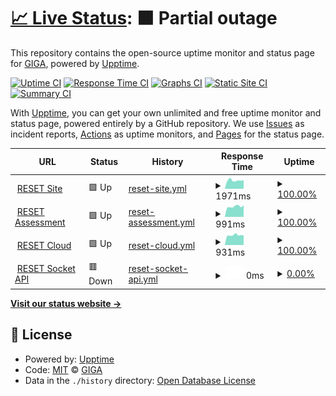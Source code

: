 # [📈 Live Status](https://rdd-giga.github.io/reset-status-page): <!--live status--> **🟧 Partial outage**

This repository contains the open-source uptime monitor and status page for [GIGA](http://giga.build/), powered by [Upptime](https://github.com/upptime/upptime).

[![Uptime CI](https://github.com/rdd-giga/reset-status-page/workflows/Uptime%20CI/badge.svg)](https://github.com/rdd-giga/reset-status-page/actions?query=workflow%3A%22Uptime+CI%22)
[![Response Time CI](https://github.com/rdd-giga/reset-status-page/workflows/Response%20Time%20CI/badge.svg)](https://github.com/rdd-giga/reset-status-page/actions?query=workflow%3A%22Response+Time+CI%22)
[![Graphs CI](https://github.com/rdd-giga/reset-status-page/workflows/Graphs%20CI/badge.svg)](https://github.com/rdd-giga/reset-status-page/actions?query=workflow%3A%22Graphs+CI%22)
[![Static Site CI](https://github.com/rdd-giga/reset-status-page/workflows/Static%20Site%20CI/badge.svg)](https://github.com/rdd-giga/reset-status-page/actions?query=workflow%3A%22Static+Site+CI%22)
[![Summary CI](https://github.com/rdd-giga/reset-status-page/workflows/Summary%20CI/badge.svg)](https://github.com/rdd-giga/reset-status-page/actions?query=workflow%3A%22Summary+CI%22)

With [Upptime](https://upptime.js.org), you can get your own unlimited and free uptime monitor and status page, powered entirely by a GitHub repository. We use [Issues](https://github.com/rdd-giga/reset-status-page/issues) as incident reports, [Actions](https://github.com/rdd-giga/reset-status-page/actions) as uptime monitors, and [Pages](https://rdd-giga.github.io/reset-status-page) for the status page.

<!--start: status pages-->
<!-- This summary is generated by Upptime (https://github.com/upptime/upptime) -->
<!-- Do not edit this manually, your changes will be overwritten -->
<!-- prettier-ignore -->
| URL | Status | History | Response Time | Uptime |
| --- | ------ | ------- | ------------- | ------ |
| <img alt="" src="https://icons.duckduckgo.com/ip3/reset.build.ico" height="13"> [RESET Site](https://reset.build) | 🟩 Up | [reset-site.yml](https://github.com/rdd-giga/reset-status-page/commits/HEAD/history/reset-site.yml) | <details><summary><img alt="Response time graph" src="./graphs/reset-site/response-time-week.png" height="20"> 1971ms</summary><br><a href="https://status.reset.build/history/reset-site"><img alt="Response time 2070" src="https://img.shields.io/endpoint?url=https%3A%2F%2Fraw.githubusercontent.com%2Frdd-giga%2Freset-status-page%2FHEAD%2Fapi%2Freset-site%2Fresponse-time.json"></a><br><a href="https://status.reset.build/history/reset-site"><img alt="24-hour response time 2008" src="https://img.shields.io/endpoint?url=https%3A%2F%2Fraw.githubusercontent.com%2Frdd-giga%2Freset-status-page%2FHEAD%2Fapi%2Freset-site%2Fresponse-time-day.json"></a><br><a href="https://status.reset.build/history/reset-site"><img alt="7-day response time 1971" src="https://img.shields.io/endpoint?url=https%3A%2F%2Fraw.githubusercontent.com%2Frdd-giga%2Freset-status-page%2FHEAD%2Fapi%2Freset-site%2Fresponse-time-week.json"></a><br><a href="https://status.reset.build/history/reset-site"><img alt="30-day response time 2110" src="https://img.shields.io/endpoint?url=https%3A%2F%2Fraw.githubusercontent.com%2Frdd-giga%2Freset-status-page%2FHEAD%2Fapi%2Freset-site%2Fresponse-time-month.json"></a><br><a href="https://status.reset.build/history/reset-site"><img alt="1-year response time 2064" src="https://img.shields.io/endpoint?url=https%3A%2F%2Fraw.githubusercontent.com%2Frdd-giga%2Freset-status-page%2FHEAD%2Fapi%2Freset-site%2Fresponse-time-year.json"></a></details> | <details><summary><a href="https://status.reset.build/history/reset-site">100.00%</a></summary><a href="https://status.reset.build/history/reset-site"><img alt="All-time uptime 99.99%" src="https://img.shields.io/endpoint?url=https%3A%2F%2Fraw.githubusercontent.com%2Frdd-giga%2Freset-status-page%2FHEAD%2Fapi%2Freset-site%2Fuptime.json"></a><br><a href="https://status.reset.build/history/reset-site"><img alt="24-hour uptime 100.00%" src="https://img.shields.io/endpoint?url=https%3A%2F%2Fraw.githubusercontent.com%2Frdd-giga%2Freset-status-page%2FHEAD%2Fapi%2Freset-site%2Fuptime-day.json"></a><br><a href="https://status.reset.build/history/reset-site"><img alt="7-day uptime 100.00%" src="https://img.shields.io/endpoint?url=https%3A%2F%2Fraw.githubusercontent.com%2Frdd-giga%2Freset-status-page%2FHEAD%2Fapi%2Freset-site%2Fuptime-week.json"></a><br><a href="https://status.reset.build/history/reset-site"><img alt="30-day uptime 100.00%" src="https://img.shields.io/endpoint?url=https%3A%2F%2Fraw.githubusercontent.com%2Frdd-giga%2Freset-status-page%2FHEAD%2Fapi%2Freset-site%2Fuptime-month.json"></a><br><a href="https://status.reset.build/history/reset-site"><img alt="1-year uptime 100.00%" src="https://img.shields.io/endpoint?url=https%3A%2F%2Fraw.githubusercontent.com%2Frdd-giga%2Freset-status-page%2FHEAD%2Fapi%2Freset-site%2Fuptime-year.json"></a></details>
| <img alt="" src="https://icons.duckduckgo.com/ip3/assessment.reset.build.ico" height="13"> [RESET Assessment](https://assessment.reset.build) | 🟩 Up | [reset-assessment.yml](https://github.com/rdd-giga/reset-status-page/commits/HEAD/history/reset-assessment.yml) | <details><summary><img alt="Response time graph" src="./graphs/reset-assessment/response-time-week.png" height="20"> 991ms</summary><br><a href="https://status.reset.build/history/reset-assessment"><img alt="Response time 1017" src="https://img.shields.io/endpoint?url=https%3A%2F%2Fraw.githubusercontent.com%2Frdd-giga%2Freset-status-page%2FHEAD%2Fapi%2Freset-assessment%2Fresponse-time.json"></a><br><a href="https://status.reset.build/history/reset-assessment"><img alt="24-hour response time 1104" src="https://img.shields.io/endpoint?url=https%3A%2F%2Fraw.githubusercontent.com%2Frdd-giga%2Freset-status-page%2FHEAD%2Fapi%2Freset-assessment%2Fresponse-time-day.json"></a><br><a href="https://status.reset.build/history/reset-assessment"><img alt="7-day response time 991" src="https://img.shields.io/endpoint?url=https%3A%2F%2Fraw.githubusercontent.com%2Frdd-giga%2Freset-status-page%2FHEAD%2Fapi%2Freset-assessment%2Fresponse-time-week.json"></a><br><a href="https://status.reset.build/history/reset-assessment"><img alt="30-day response time 996" src="https://img.shields.io/endpoint?url=https%3A%2F%2Fraw.githubusercontent.com%2Frdd-giga%2Freset-status-page%2FHEAD%2Fapi%2Freset-assessment%2Fresponse-time-month.json"></a><br><a href="https://status.reset.build/history/reset-assessment"><img alt="1-year response time 1002" src="https://img.shields.io/endpoint?url=https%3A%2F%2Fraw.githubusercontent.com%2Frdd-giga%2Freset-status-page%2FHEAD%2Fapi%2Freset-assessment%2Fresponse-time-year.json"></a></details> | <details><summary><a href="https://status.reset.build/history/reset-assessment">100.00%</a></summary><a href="https://status.reset.build/history/reset-assessment"><img alt="All-time uptime 99.98%" src="https://img.shields.io/endpoint?url=https%3A%2F%2Fraw.githubusercontent.com%2Frdd-giga%2Freset-status-page%2FHEAD%2Fapi%2Freset-assessment%2Fuptime.json"></a><br><a href="https://status.reset.build/history/reset-assessment"><img alt="24-hour uptime 100.00%" src="https://img.shields.io/endpoint?url=https%3A%2F%2Fraw.githubusercontent.com%2Frdd-giga%2Freset-status-page%2FHEAD%2Fapi%2Freset-assessment%2Fuptime-day.json"></a><br><a href="https://status.reset.build/history/reset-assessment"><img alt="7-day uptime 100.00%" src="https://img.shields.io/endpoint?url=https%3A%2F%2Fraw.githubusercontent.com%2Frdd-giga%2Freset-status-page%2FHEAD%2Fapi%2Freset-assessment%2Fuptime-week.json"></a><br><a href="https://status.reset.build/history/reset-assessment"><img alt="30-day uptime 100.00%" src="https://img.shields.io/endpoint?url=https%3A%2F%2Fraw.githubusercontent.com%2Frdd-giga%2Freset-status-page%2FHEAD%2Fapi%2Freset-assessment%2Fuptime-month.json"></a><br><a href="https://status.reset.build/history/reset-assessment"><img alt="1-year uptime 100.00%" src="https://img.shields.io/endpoint?url=https%3A%2F%2Fraw.githubusercontent.com%2Frdd-giga%2Freset-status-page%2FHEAD%2Fapi%2Freset-assessment%2Fuptime-year.json"></a></details>
| <img alt="" src="https://icons.duckduckgo.com/ip3/cloud.reset.build.ico" height="13"> [RESET Cloud](https://cloud.reset.build) | 🟩 Up | [reset-cloud.yml](https://github.com/rdd-giga/reset-status-page/commits/HEAD/history/reset-cloud.yml) | <details><summary><img alt="Response time graph" src="./graphs/reset-cloud/response-time-week.png" height="20"> 931ms</summary><br><a href="https://status.reset.build/history/reset-cloud"><img alt="Response time 999" src="https://img.shields.io/endpoint?url=https%3A%2F%2Fraw.githubusercontent.com%2Frdd-giga%2Freset-status-page%2FHEAD%2Fapi%2Freset-cloud%2Fresponse-time.json"></a><br><a href="https://status.reset.build/history/reset-cloud"><img alt="24-hour response time 903" src="https://img.shields.io/endpoint?url=https%3A%2F%2Fraw.githubusercontent.com%2Frdd-giga%2Freset-status-page%2FHEAD%2Fapi%2Freset-cloud%2Fresponse-time-day.json"></a><br><a href="https://status.reset.build/history/reset-cloud"><img alt="7-day response time 931" src="https://img.shields.io/endpoint?url=https%3A%2F%2Fraw.githubusercontent.com%2Frdd-giga%2Freset-status-page%2FHEAD%2Fapi%2Freset-cloud%2Fresponse-time-week.json"></a><br><a href="https://status.reset.build/history/reset-cloud"><img alt="30-day response time 979" src="https://img.shields.io/endpoint?url=https%3A%2F%2Fraw.githubusercontent.com%2Frdd-giga%2Freset-status-page%2FHEAD%2Fapi%2Freset-cloud%2Fresponse-time-month.json"></a><br><a href="https://status.reset.build/history/reset-cloud"><img alt="1-year response time 984" src="https://img.shields.io/endpoint?url=https%3A%2F%2Fraw.githubusercontent.com%2Frdd-giga%2Freset-status-page%2FHEAD%2Fapi%2Freset-cloud%2Fresponse-time-year.json"></a></details> | <details><summary><a href="https://status.reset.build/history/reset-cloud">100.00%</a></summary><a href="https://status.reset.build/history/reset-cloud"><img alt="All-time uptime 99.98%" src="https://img.shields.io/endpoint?url=https%3A%2F%2Fraw.githubusercontent.com%2Frdd-giga%2Freset-status-page%2FHEAD%2Fapi%2Freset-cloud%2Fuptime.json"></a><br><a href="https://status.reset.build/history/reset-cloud"><img alt="24-hour uptime 100.00%" src="https://img.shields.io/endpoint?url=https%3A%2F%2Fraw.githubusercontent.com%2Frdd-giga%2Freset-status-page%2FHEAD%2Fapi%2Freset-cloud%2Fuptime-day.json"></a><br><a href="https://status.reset.build/history/reset-cloud"><img alt="7-day uptime 100.00%" src="https://img.shields.io/endpoint?url=https%3A%2F%2Fraw.githubusercontent.com%2Frdd-giga%2Freset-status-page%2FHEAD%2Fapi%2Freset-cloud%2Fuptime-week.json"></a><br><a href="https://status.reset.build/history/reset-cloud"><img alt="30-day uptime 100.00%" src="https://img.shields.io/endpoint?url=https%3A%2F%2Fraw.githubusercontent.com%2Frdd-giga%2Freset-status-page%2FHEAD%2Fapi%2Freset-cloud%2Fuptime-month.json"></a><br><a href="https://status.reset.build/history/reset-cloud"><img alt="1-year uptime 100.00%" src="https://img.shields.io/endpoint?url=https%3A%2F%2Fraw.githubusercontent.com%2Frdd-giga%2Freset-status-page%2FHEAD%2Fapi%2Freset-cloud%2Fuptime-year.json"></a></details>
| <img alt="" src="https://icons.duckduckgo.com/ip3/reset.build.ico" height="13"> [RESET Socket API](https://reset.build) | 🟥 Down | [reset-socket-api.yml](https://github.com/rdd-giga/reset-status-page/commits/HEAD/history/reset-socket-api.yml) | <details><summary><img alt="Response time graph" src="./graphs/reset-socket-api/response-time-week.png" height="20"> 0ms</summary><br><a href="https://status.reset.build/history/reset-socket-api"><img alt="Response time 0" src="https://img.shields.io/endpoint?url=https%3A%2F%2Fraw.githubusercontent.com%2Frdd-giga%2Freset-status-page%2FHEAD%2Fapi%2Freset-socket-api%2Fresponse-time.json"></a><br><a href="https://status.reset.build/history/reset-socket-api"><img alt="24-hour response time 0" src="https://img.shields.io/endpoint?url=https%3A%2F%2Fraw.githubusercontent.com%2Frdd-giga%2Freset-status-page%2FHEAD%2Fapi%2Freset-socket-api%2Fresponse-time-day.json"></a><br><a href="https://status.reset.build/history/reset-socket-api"><img alt="7-day response time 0" src="https://img.shields.io/endpoint?url=https%3A%2F%2Fraw.githubusercontent.com%2Frdd-giga%2Freset-status-page%2FHEAD%2Fapi%2Freset-socket-api%2Fresponse-time-week.json"></a><br><a href="https://status.reset.build/history/reset-socket-api"><img alt="30-day response time 0" src="https://img.shields.io/endpoint?url=https%3A%2F%2Fraw.githubusercontent.com%2Frdd-giga%2Freset-status-page%2FHEAD%2Fapi%2Freset-socket-api%2Fresponse-time-month.json"></a><br><a href="https://status.reset.build/history/reset-socket-api"><img alt="1-year response time 0" src="https://img.shields.io/endpoint?url=https%3A%2F%2Fraw.githubusercontent.com%2Frdd-giga%2Freset-status-page%2FHEAD%2Fapi%2Freset-socket-api%2Fresponse-time-year.json"></a></details> | <details><summary><a href="https://status.reset.build/history/reset-socket-api">0.00%</a></summary><a href="https://status.reset.build/history/reset-socket-api"><img alt="All-time uptime 13.50%" src="https://img.shields.io/endpoint?url=https%3A%2F%2Fraw.githubusercontent.com%2Frdd-giga%2Freset-status-page%2FHEAD%2Fapi%2Freset-socket-api%2Fuptime.json"></a><br><a href="https://status.reset.build/history/reset-socket-api"><img alt="24-hour uptime 0.00%" src="https://img.shields.io/endpoint?url=https%3A%2F%2Fraw.githubusercontent.com%2Frdd-giga%2Freset-status-page%2FHEAD%2Fapi%2Freset-socket-api%2Fuptime-day.json"></a><br><a href="https://status.reset.build/history/reset-socket-api"><img alt="7-day uptime 0.00%" src="https://img.shields.io/endpoint?url=https%3A%2F%2Fraw.githubusercontent.com%2Frdd-giga%2Freset-status-page%2FHEAD%2Fapi%2Freset-socket-api%2Fuptime-week.json"></a><br><a href="https://status.reset.build/history/reset-socket-api"><img alt="30-day uptime 1.38%" src="https://img.shields.io/endpoint?url=https%3A%2F%2Fraw.githubusercontent.com%2Frdd-giga%2Freset-status-page%2FHEAD%2Fapi%2Freset-socket-api%2Fuptime-month.json"></a><br><a href="https://status.reset.build/history/reset-socket-api"><img alt="1-year uptime 0.00%" src="https://img.shields.io/endpoint?url=https%3A%2F%2Fraw.githubusercontent.com%2Frdd-giga%2Freset-status-page%2FHEAD%2Fapi%2Freset-socket-api%2Fuptime-year.json"></a></details>

<!--end: status pages-->

[**Visit our status website →**](https://rdd-giga.github.io/reset-status-page)

## 📄 License

- Powered by: [Upptime](https://github.com/upptime/upptime)
- Code: [MIT](./LICENSE) © [GIGA](http://giga.build/)
- Data in the `./history` directory: [Open Database License](https://opendatacommons.org/licenses/odbl/1-0/)
